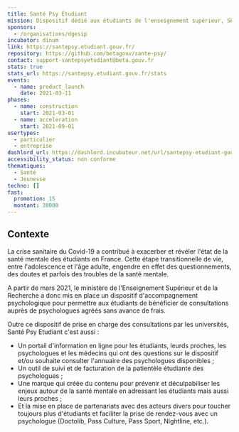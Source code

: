 ```yaml
---
title: Santé Psy Étudiant
mission: Dispositif dédié aux étudiants de l'enseignement supérieur, SPE permet à un étudiant de bénéficier de consultations avec des psychologues validés par les services médicaux des universités sans avance de frais.
sponsors:
  - /organisations/dgesip
incubator: dinum
link: https://santepsy.etudiant.gouv.fr/
repository: https://github.com/betagouv/sante-psy/
contact: support-santepsyetudiant@beta.gouv.fr
stats: true
stats_url: https://santepsy.etudiant.gouv.fr/stats
events:
  - name: product_launch
    date: 2021-03-11
phases:
  - name: construction
    start: 2021-03-01
  - name: acceleration
    start: 2021-09-01
usertypes:
  - particulier
  - entreprise
dashlord_url: https://dashlord.incubateur.net/url/santepsy-etudiant-gouv-fr/
accessibility_status: non conforme
thematiques:
  - Santé
  - Jeunesse
techno: []
fast:
  promotion: 15
  montant: 30000
---
```

## Contexte

La crise sanitaire du Covid-19 a contribué à exacerber et révéler l'état de la santé mentale des étudiants en France. Cette étape transitionnelle de vie, entre l'adolescence et l'âge adulte, engendre en effet des questionnements, des doutes et parfois des troubles de la santé mentale.

A partir de mars 2021, le ministère de l'Enseignement Supérieur et de la Recherche a donc mis en place un dispositif d'accompagnement psychologique pour permettre aux étudiants de bénéficier de consultations auprès de psychologues agréés sans avance de frais.

Outre ce dispositif de prise en charge des consultations par les universités, Santé Psy Etudiant c'est aussi :
- Un portail d'information en ligne pour les étudiants, leurds proches, les psychologues et les médecins qui ont des questions sur le dispositif et/ou souhaite consulter l'annuaire des psychologues disponibles ;
- Un outil de suivi et de facturation de la patientèle étudiante des psychologues ; 
- Une marque qui créée du contenu pour prévenir et déculpabiliser les enjeux autour de la santé mentale en adressant les étudiants mais aussi leurs proches ;
- Et la mise en place de partenariats avec des acteurs divers pour toucher toujours plus d'étudiants et faciliter la prise de rendez-vous avec un psychologue (Doctolib, Pass Culture, Pass Sport, Nightline, etc.).
